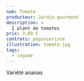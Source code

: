 ```yaml
---
nom: Tomate
producteur: Jardin-gourmand
description: >
  1 plant de tomates
prix: 3,80 €
contrats: pepinieriste
illustration: tomate.jpg
tags: 
  - légume
---
```


Variété ananas
